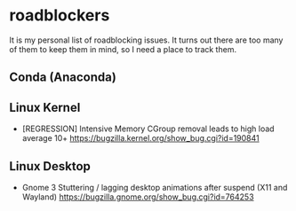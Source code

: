 # roadblockers

It is my personal list of roadblocking issues. It turns out there are too many
of them to keep them in mind, so I need a place to track them.

## Conda (Anaconda)

## Linux Kernel

* [REGRESSION] Intensive Memory CGroup removal leads to high load average 10+ https://bugzilla.kernel.org/show_bug.cgi?id=190841

## Linux Desktop

* Gnome 3 Stuttering / lagging desktop animations after suspend (X11 and Wayland) https://bugzilla.gnome.org/show_bug.cgi?id=764253
